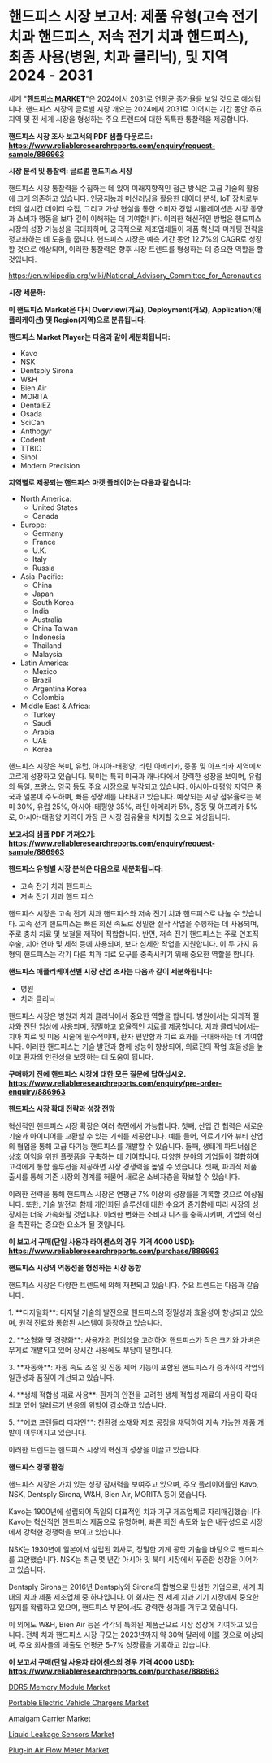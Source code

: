 <p><h1>핸드피스 시장 보고서: 제품 유형(고속 전기 치과 핸드피스, 저속 전기 치과 핸드피스), 최종 사용(병원, 치과 클리닉), 및 지역 2024 - 2031</h1></p><p>세계 "<strong><a href="https://www.reliableresearchreports.com/handpieces-r886963?utm_campaign=106&utm_medium=8&utm_source=Github&utm_content=ia&utm_term=01102024&utm_id=handpieces">핸드피스 MARKET</a></strong>"은 2024에서 2031로 연평균 증가율을 보일 것으로 예상됩니다. 핸드피스 시장의 글로벌 시장 개요는 2024에서 2031로 이어지는 기간 동안 주요 지역 및 전 세계 시장을 형성하는 주요 트렌드에 대한 독특한 통찰력을 제공합니다.</p>
<p><strong>핸드피스 시장 조사 보고서의 PDF 샘플 다운로드: <a href="https://www.reliableresearchreports.com/enquiry/request-sample/886963?utm_campaign=106&utm_medium=8&utm_source=Github&utm_content=ia&utm_term=01102024&utm_id=handpieces">https://www.reliableresearchreports.com/enquiry/request-sample/886963</a></strong></p>
<p><strong>시장 분석 및 통찰력: 글로벌 핸드피스 시장</strong></p>
<p><p>핸드피스 시장 통찰력을 수집하는 데 있어 미래지향적인 접근 방식은 고급 기술의 활용에 크게 의존하고 있습니다. 인공지능과 머신러닝을 활용한 데이터 분석, IoT 장치로부터의 실시간 데이터 수집, 그리고 가상 현실을 통한 소비자 경험 시뮬레이션은 시장 동향과 소비자 행동을 보다 깊이 이해하는 데 기여합니다. 이러한 혁신적인 방법은 핸드피스 시장의 성장 가능성을 극대화하며, 궁극적으로 제조업체들이 제품 혁신과 마케팅 전략을 정교화하는 데 도움을 줍니다. 핸드피스 시장은 예측 기간 동안 12.7%의 CAGR로 성장할 것으로 예상되며, 이러한 통찰력은 향후 시장 트렌드를 형성하는 데 중요한 역할을 할 것입니다.</p></p>
<p><a href="%7CAUTHORITHY_DOMAIN_URL%7C?utm_campaign=106&utm_medium=8&utm_source=Github&utm_content=ia&utm_term=01102024&utm_id=handpieces">https://en.wikipedia.org/wiki/National_Advisory_Committee_for_Aeronautics</a></p>
<p><strong>시장 세분화:</strong></p>
<p><strong>이 핸드피스 Market은 다시 Overview(개요), Deployment(개요), Application(애플리케이션) 및 Region(지역)으로 분류됩니다.</strong></p>
<p><strong>핸드피스 Market Player는 다음과 같이 세분화됩니다:</strong></p>
<p><ul><li>Kavo</li><li>NSK</li><li>Dentsply Sirona</li><li>W&H</li><li>Bien Air</li><li>MORITA</li><li>DentalEZ</li><li>Osada</li><li>SciCan</li><li>Anthogyr</li><li>Codent</li><li>TTBIO</li><li>Sinol</li><li>Modern Precision</li></ul></p>
<p><strong>지역별로 제공되는 핸드피스 마켓 플레이어는 다음과 같습니다:</strong></p>
<p><ul>
    <li>
        North America:
        <ul>
            <li>United States</li>
            <li>Canada</li>
        </ul>
    </li>
    <li>
        Europe:
        <ul>
            <li>Germany</li>
            <li>France</li>
            <li>U.K.</li>
            <li>Italy</li>
            <li>Russia</li>
        </ul>
    </li>
    <li>
        Asia-Pacific:
        <ul>
            <li>China</li>
            <li>Japan</li>
            <li>South Korea</li>
            <li>India</li>
            <li>Australia</li>
            <li>China Taiwan</li>
            <li>Indonesia</li>
            <li>Thailand</li>
            <li>Malaysia</li>
        </ul>
    </li>
    <li>
        Latin America:
        <ul>
            <li>Mexico</li>
            <li>Brazil</li>
            <li>Argentina Korea</li>
            <li>Colombia</li>
        </ul>
    </li>
    <li>
        Middle East & Africa:
        <ul>
            <li>Turkey</li>
            <li>Saudi</li>
            <li>Arabia</li>
            <li>UAE</li>
            <li>Korea</li>
        </ul>
    </li>
    </ul></p>
<p><p>핸드피스 시장은 북미, 유럽, 아시아-태평양, 라틴 아메리카, 중동 및 아프리카 지역에서 고르게 성장하고 있습니다. 북미는 특히 미국과 캐나다에서 강력한 성장을 보이며, 유럽의 독일, 프랑스, 영국 등도 주요 시장으로 부각되고 있습니다. 아시아-태평양 지역은 중국과 일본이 주도하며, 빠른 성장세를 나타내고 있습니다. 예상되는 시장 점유율로는 북미 30%, 유럽 25%, 아시아-태평양 35%, 라틴 아메리카 5%, 중동 및 아프리카 5%로, 아시아-태평양 지역이 가장 큰 시장 점유율을 차지할 것으로 예상됩니다.</p></p>
<p><strong>보고서의 샘플 PDF 가져오기: <a href="https://www.reliableresearchreports.com/enquiry/request-sample/886963?utm_campaign=106&utm_medium=8&utm_source=Github&utm_content=ia&utm_term=01102024&utm_id=handpieces">https://www.reliableresearchreports.com/enquiry/request-sample/886963</a></strong></p>
<p><strong>핸드피스 유형별 시장 분석은 다음으로 세분화됩니다:</strong></p>
<p><ul><li>고속 전기 치과 핸드피스</li><li>저속 전기 치과 핸드 피스</li></ul></p>
<p><p>핸드피스 시장은 고속 전기 치과 핸드피스와 저속 전기 치과 핸드피스로 나눌 수 있습니다. 고속 전기 핸드피스는 빠른 회전 속도로 정밀한 절삭 작업을 수행하는 데 사용되며, 주로 충치 치료 및 보철물 제작에 적합합니다. 반면, 저속 전기 핸드피스는 주로 연조직 수술, 치아 연마 및 세척 등에 사용되며, 보다 섬세한 작업을 지원합니다. 이 두 가지 유형의 핸드피스는 각기 다른 치과 치료 요구를 충족시키기 위해 중요한 역할을 합니다.</p></p>
<p><strong>핸드피스 애플리케이션별 시장 산업 조사는 다음과 같이 세분화됩니다:</strong></p>
<p><ul><li>병원</li><li>치과 클리닉</li></ul></p>
<p><p>핸드피스 시장은 병원과 치과 클리닉에서 중요한 역할을 합니다. 병원에서는 외과적 절차와 진단 임상에 사용되며, 정밀하고 효율적인 치료를 제공합니다. 치과 클리닉에서는 치아 치료 및 미용 시술에 필수적이며, 환자 편안함과 치료 효과를 극대화하는 데 기여합니다. 이러한 핸드피스는 기술 발전과 함께 성능이 향상되어, 의료진의 작업 효율성을 높이고 환자의 안전성을 보장하는 데 도움이 됩니다.</p></p>
<p><strong>구매하기 전에 핸드피스 시장에 대한 모든 질문에 답하십시오. <a href="https://www.reliableresearchreports.com/enquiry/pre-order-enquiry/886963?utm_campaign=106&utm_medium=8&utm_source=Github&utm_content=ia&utm_term=01102024&utm_id=handpieces">https://www.reliableresearchreports.com/enquiry/pre-order-enquiry/886963</a></strong></p>
<p><strong>핸드피스 시장 확대 전략과 성장 전망</strong></p>
<p><p>혁신적인 핸드피스 시장 확장은 여러 측면에서 가능합니다. 첫째, 산업 간 협력은 새로운 기술과 아이디어를 교환할 수 있는 기회를 제공합니다. 예를 들어, 의료기기와 뷰티 산업의 협업을 통해 고급 다기능 핸드피스를 개발할 수 있습니다. 둘째, 생태계 파트너십은 상호 이익을 위한 플랫폼을 구축하는 데 기여합니다. 다양한 분야의 기업들이 결합하여 고객에게 통합 솔루션을 제공하면 시장 경쟁력을 높일 수 있습니다. 셋째, 파괴적 제품 출시를 통해 기존 시장의 경계를 허물어 새로운 소비자층을 확보할 수 있습니다. </p><p>이러한 전략을 통해 핸드피스 시장은 연평균 7% 이상의 성장률을 기록할 것으로 예상됩니다. 또한, 기술 발전과 함께 개인화된 솔루션에 대한 수요가 증가함에 따라 시장의 성장세는 더욱 가속화될 것입니다. 이러한 변화는 소비자 니즈를 충족시키며, 기업의 혁신을 촉진하는 중요한 요소가 될 것입니다.</p></p>
<p><strong>이 보고서 구매(단일 사용자 라이센스의 경우 가격 4000 USD): <a href="https://www.reliableresearchreports.com/purchase/886963?utm_campaign=106&utm_medium=8&utm_source=Github&utm_content=ia&utm_term=01102024&utm_id=handpieces">https://www.reliableresearchreports.com/purchase/886963</a></strong></p>
<p><strong>핸드피스 시장의 역동성을 형성하는 시장 동향</strong></p>
<p><p>핸드피스 시장은 다양한 트렌드에 의해 재편되고 있습니다. 주요 트렌드는 다음과 같습니다.</p><p>1. **디지털화**: 디지털 기술의 발전으로 핸드피스의 정밀성과 효율성이 향상되고 있으며, 원격 진료와 통합된 시스템이 등장하고 있습니다.</p><p>2. **소형화 및 경량화**: 사용자의 편의성을 고려하여 핸드피스가 작은 크기와 가벼운 무게로 개발되고 있어 장시간 사용에도 부담이 덜합니다.</p><p>3. **자동화**: 자동 속도 조절 및 진동 제어 기능이 포함된 핸드피스가 증가하여 작업의 일관성과 품질이 개선되고 있습니다.</p><p>4. **생체 적합성 재료 사용**: 환자의 안전을 고려한 생체 적합성 재료의 사용이 확대되고 있어 알레르기 반응의 위험이 감소하고 있습니다.</p><p>5. **에코 프렌들리 디자인**: 친환경 소재와 제조 공정을 채택하여 지속 가능한 제품 개발이 이루어지고 있습니다. </p><p>이러한 트렌드는 핸드피스 시장의 혁신과 성장을 이끌고 있습니다.</p></p>
<p><strong>핸드피스 경쟁 환경</strong></p>
<p><p>핸드피스 시장은 가치 있는 성장 잠재력을 보여주고 있으며, 주요 플레이어들인 Kavo, NSK, Dentsply Sirona, W&H, Bien Air, MORITA 등이 있습니다. </p><p>Kavo는 1900년에 설립되어 독일의 대표적인 치과 기구 제조업체로 자리매김했습니다. Kavo는 혁신적인 핸드피스 제품으로 유명하며, 빠른 회전 속도와 높은 내구성으로 시장에서 강력한 경쟁력을 보이고 있습니다.</p><p>NSK는 1930년에 일본에서 설립된 회사로, 정밀한 기계 공학 기술을 바탕으로 핸드피스를 고안했습니다. NSK는 최근 몇 년간 아시아 및 북미 시장에서 꾸준한 성장을 이어가고 있습니다. </p><p>Dentsply Sirona는 2016년 Dentsply와 Sirona의 합병으로 탄생한 기업으로, 세계 최대의 치과 제품 제조업체 중 하나입니다. 이 회사는 전 세계 치과 기기 시장에서 중요한 입지를 확립하고 있으며, 핸드피스 부문에서도 강력한 성과를 거두고 있습니다.</p><p>이 외에도 W&H, Bien Air 등은 각각의 특화된 제품군으로 시장 성장에 기여하고 있습니다. 전체 치과 핸드피스 시장 규모는 2023년까지 약 30억 달러에 이를 것으로 예상되며, 주요 회사들의 매출도 연평균 5-7% 성장률을 기록하고 있습니다.</p></p>
<p><strong>이 보고서 구매(단일 사용자 라이센스의 경우 가격 4000 USD): <a href="https://www.reliableresearchreports.com/purchase/886963?utm_campaign=106&utm_medium=8&utm_source=Github&utm_content=ia&utm_term=01102024&utm_id=handpieces">https://www.reliableresearchreports.com/purchase/886963</a></strong></p>
<p><p><a href="https://issuu.com/reportprime-2/docs/ddr5-memory-module-market-size-2030_9e258976b624ae?utm_campaign=106&utm_medium=8&utm_source=Github&utm_content=ia&utm_term=01102024&utm_id=handpieces">DDR5 Memory Module Market</a></p><p><a href="https://github.com/abbislposival/Market-Research-Report-List-1/blob/main/portable-electric-vehicle-chargers-market.md?utm_campaign=106&utm_medium=8&utm_source=Github&utm_content=ia&utm_term=01102024&utm_id=handpieces">Portable Electric Vehicle Chargers Market</a></p><p><a href="https://www.linkedin.com/pulse/how-regional-markets-adapting-amalgam-carrier-market-innovations-qykje?utm_campaign=106&utm_medium=8&utm_source=Github&utm_content=ia&utm_term=01102024&utm_id=handpieces">Amalgam Carrier Market</a></p><p><a href="https://issuu.com/reportprime-2/docs/liquid-leakage-sensors-market-size-_0d84f297d1a7b4?utm_campaign=106&utm_medium=8&utm_source=Github&utm_content=ia&utm_term=01102024&utm_id=handpieces">Liquid Leakage Sensors Market</a></p><p><a href="https://github.com/DixieGrimes/Market-Research-Report-List-1/blob/main/plug-in-air-flow-meter-market.md?utm_campaign=106&utm_medium=8&utm_source=Github&utm_content=ia&utm_term=01102024&utm_id=handpieces">Plug-in Air Flow Meter Market</a></p></p>